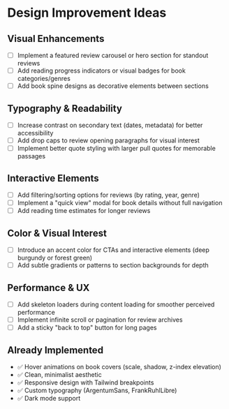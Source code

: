# Design Improvement Ideas

## Visual Enhancements

- [ ] Implement a featured review carousel or hero section for standout reviews
- [ ] Add reading progress indicators or visual badges for book categories/genres
- [ ] Add book spine designs as decorative elements between sections

## Typography & Readability

- [ ] Increase contrast on secondary text (dates, metadata) for better accessibility
- [ ] Add drop caps to review opening paragraphs for visual interest
- [ ] Implement better quote styling with larger pull quotes for memorable passages

## Interactive Elements

- [ ] Add filtering/sorting options for reviews (by rating, year, genre)
- [ ] Implement a "quick view" modal for book details without full navigation
- [ ] Add reading time estimates for longer reviews

## Color & Visual Interest

- [ ] Introduce an accent color for CTAs and interactive elements (deep burgundy or forest green)
- [ ] Add subtle gradients or patterns to section backgrounds for depth

## Performance & UX

- [ ] Add skeleton loaders during content loading for smoother perceived performance
- [ ] Implement infinite scroll or pagination for review archives
- [ ] Add a sticky "back to top" button for long pages

## Already Implemented

- ✅ Hover animations on book covers (scale, shadow, z-index elevation)
- ✅ Clean, minimalist aesthetic
- ✅ Responsive design with Tailwind breakpoints
- ✅ Custom typography (ArgentumSans, FrankRuhlLibre)
- ✅ Dark mode support
